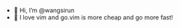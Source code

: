 - 👋 Hi, I’m @wangsirun
- 👀 I love vim and go.vim is more cheap and go more fast!

<!---
wangsirun/wangsirun is a ✨ special ✨ repository because its `README.md` (this file) appears on your GitHub profile.
You can click the Preview link to take a look at your changes.
--->
